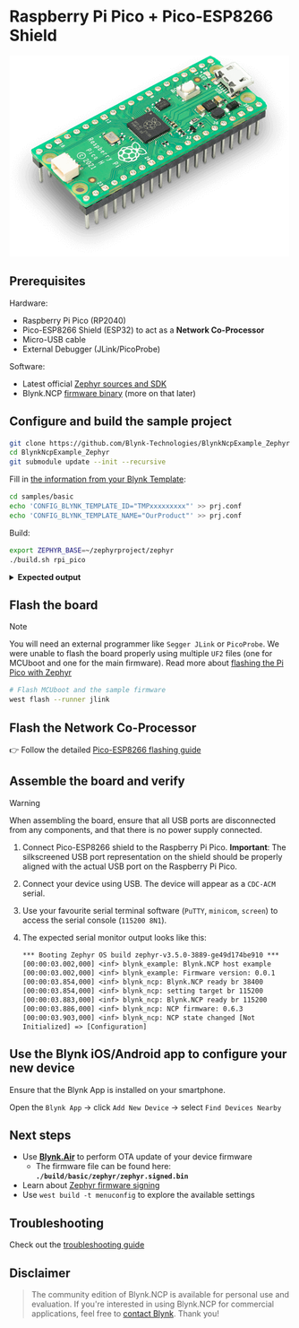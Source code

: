 
# Raspberry Pi Pico + Pico-ESP8266 Shield

![main board](../../images/Raspberry-Pi-Pico.png)

## Prerequisites

Hardware:

- Raspberry Pi Pico (RP2040)
- Pico-ESP8266 Shield (ESP32) to act as a **Network Co-Processor**
- Micro-USB cable
- External Debugger (JLink/PicoProbe)

Software:

- Latest official [Zephyr sources and SDK][zephyr_sdk]
- Blynk.NCP [firmware binary][blynk_ncp_binary] (more on that later)

## Configure and build the sample project

```sh
git clone https://github.com/Blynk-Technologies/BlynkNcpExample_Zephyr
cd BlynkNcpExample_Zephyr
git submodule update --init --recursive
```

Fill in [the information from your Blynk Template](https://bit.ly/BlynkInject):

```sh
cd samples/basic
echo 'CONFIG_BLYNK_TEMPLATE_ID="TMPxxxxxxxxx"' >> prj.conf
echo 'CONFIG_BLYNK_TEMPLATE_NAME="OurProduct"' >> prj.conf
```

Build:

```sh
export ZEPHYR_BASE=~/zephyrproject/zephyr
./build.sh rpi_pico
```

<details><summary><b>Expected output</b></summary>

```log
...
...
[158/159] Linking C executable zephyr/zephyr.elf
Memory region         Used Size  Region Size  %age Used
           FLASH:       52388 B     907904 B      5.77%
             RAM:       24768 B       264 KB      9.16%
        IDT_LIST:          0 GB         2 KB      0.00%
Generating files from build/basic/zephyr/zephyr.elf for board: rpi_pico
image.py: sign the payload
image.py: sign the payload
image.py: sign the payload
image.py: sign the payload
...
[14/271] Performing build step for 'second_stage_bootloader'
[1/2] Building ASM object CMakeFiles/boot_stage2.dir/home/user/zephyrproject/modules/hal/rpi_pico/src/rp2_common/boot_stage2/boot2_w25q080.S.obj
[2/2] Linking ASM executable boot_stage2
[270/271] Linking C executable zephyr/zephyr.elf
Memory region         Used Size  Region Size  %age Used
      BOOT_FLASH:         256 B        256 B    100.00%
           FLASH:       27802 B      65280 B     42.59%
             RAM:       24832 B       264 KB      9.19%
        IDT_LIST:          0 GB         2 KB      0.00%
Generating files from build/mcuboot/zephyr/zephyr.elf for board: rpi_pico
Converting to uf2, output size: 56320, start address: 0x10000000
Wrote 56320 bytes to zephyr.uf2
[271/271] cd ....../build/mcuboot/zephyr/zephyr.elf
[16/16] Completed 'mcuboot'
```

</details>

## Flash the board

> [!NOTE]
> You will need an external programmer like `Segger JLink` or `PicoProbe`.
> We were unable to flash the board properly using multiple `UF2` files (one for MCUboot and one for the main firmware).
> Read more about [flashing the Pi Pico with Zephyr](https://docs.zephyrproject.org/latest/boards/arm/rpi_pico/doc/index.html#flashing)

```sh
# Flash MCUboot and the sample firmware
west flash --runner jlink
```

## Flash the Network Co-Processor

👉 Follow the detailed [Pico-ESP8266 flashing guide](../../flashing_ncp/Pico_ESP8266.md)

## Assemble the board and verify

> [!WARNING]
> When assembling the board, ensure that all USB ports are disconnected from any components, and that there is no power supply connected.

1. Connect Pico-ESP8266 shield to the Raspberry Pi Pico.
   **Important**: The silkscreened USB port representation on the shield should be properly aligned with the actual USB port on the Raspberry Pi Pico.
2. Connect your device using USB. The device will appear as a `CDC-ACM` serial.
3. Use your favourite serial terminal software (`PuTTY`, `minicom`, `screen`) to access the serial console (`115200 8N1`).
4. The expected serial monitor output looks like this:

    ```log
    *** Booting Zephyr OS build zephyr-v3.5.0-3889-ge49d174be910 ***
    [00:00:03.002,000] <inf> blynk_example: Blynk.NCP host example
    [00:00:03.002,000] <inf> blynk_example: Firmware version: 0.0.1
    [00:00:03.854,000] <inf> blynk_ncp: Blynk.NCP ready br 38400
    [00:00:03.854,000] <inf> blynk_ncp: setting target br 115200
    [00:00:03.883,000] <inf> blynk_ncp: Blynk.NCP ready br 115200
    [00:00:03.886,000] <inf> blynk_ncp: NCP firmware: 0.6.3
    [00:00:03.903,000] <inf> blynk_ncp: NCP state changed [Not Initialized] => [Configuration]
    ```

## Use the Blynk iOS/Android app to configure your new device

Ensure that the Blynk App is installed on your smartphone.

Open the `Blynk App` -> click `Add New Device` -> select `Find Devices Nearby`


## Next steps

- Use [**Blynk.Air**](https://docs.blynk.io/en/blynk.console/blynk.air) to perform OTA update of your device firmware
  - The firmware file can be found here: **`./build/basic/zephyr/zephyr.signed.bin`**
- Learn about [Zephyr firmware signing](https://docs.zephyrproject.org/latest/develop/west/sign.html)
- Use `west build -t menuconfig` to explore the available settings

## Troubleshooting

Check out the [troubleshooting guide](../../Troubleshooting.md)

## Disclaimer

> The community edition of Blynk.NCP is available for personal use and evaluation.
If you're interested in using Blynk.NCP for commercial applications, feel free to [contact Blynk][blynk_sales]. Thank you!

[zephyr_sdk]: https://docs.zephyrproject.org/latest/develop/getting_started/index.html
[blynk_ncp_binary]: https://docs.blynk.io/en/blynk.ncp/supported-connectivity-modules
[blynk_sales]: https://blynk.io/en/contact-us-business


